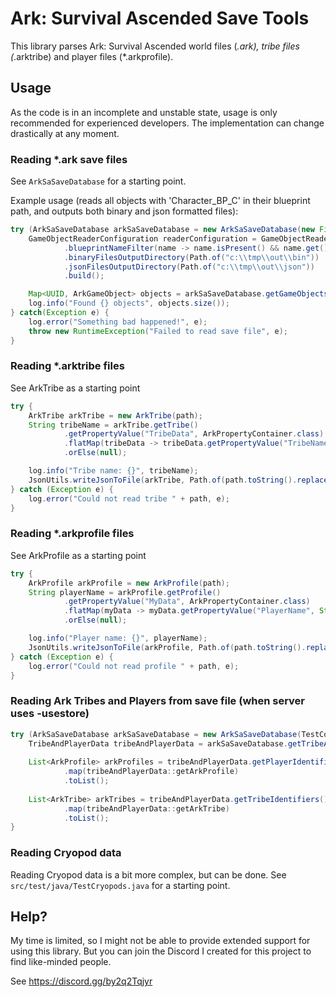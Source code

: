 # Ark: Survival Ascended Save Tools

This library parses Ark: Survival Ascended world files (*.ark), tribe files (*.arktribe) and player files (*.arkprofile).

## Usage

As the code is in an incomplete and unstable state, usage is only recommended for experienced developers.
The implementation can change drastically at any moment.

### Reading *.ark save files

See `ArkSaSaveDatabase` for a starting point.

Example usage (reads all objects with 'Character_BP_C' in their blueprint path, and outputs both binary and json formatted files):

```java
try (ArkSaSaveDatabase arkSaSaveDatabase = new ArkSaSaveDatabase(new File("c:\\tmp\\TheIsland_WP.ark"))) {
    GameObjectReaderConfiguration readerConfiguration = GameObjectReaderConfiguration.builder()
            .blueprintNameFilter(name -> name.isPresent() && name.get().contains("Character_BP_C"))
            .binaryFilesOutputDirectory(Path.of("c:\\tmp\\out\\bin"))
            .jsonFilesOutputDirectory(Path.of("c:\\tmp\\out\\json"))
            .build();

    Map<UUID, ArkGameObject> objects = arkSaSaveDatabase.getGameObjects(readerConfiguration);
    log.info("Found {} objects", objects.size());
} catch(Exception e) {
    log.error("Something bad happened!", e);
    throw new RuntimeException("Failed to read save file", e);
}
```

### Reading *.arktribe files

See ArkTribe as a starting point

```java
try {
    ArkTribe arkTribe = new ArkTribe(path);
    String tribeName = arkTribe.getTribe()
            .getPropertyValue("TribeData", ArkPropertyContainer.class)
            .flatMap(tribeData -> tribeData.getPropertyValue("TribeName", String.class))
            .orElse(null);

    log.info("Tribe name: {}", tribeName);
    JsonUtils.writeJsonToFile(arkTribe, Path.of(path.toString().replace(".arktribe", ".json")));
} catch (Exception e) {
    log.error("Could not read tribe " + path, e);
}
```

### Reading *.arkprofile files

See ArkProfile as a starting point

```java
try {
    ArkProfile arkProfile = new ArkProfile(path);
    String playerName = arkProfile.getProfile()
            .getPropertyValue("MyData", ArkPropertyContainer.class)
            .flatMap(myData -> myData.getPropertyValue("PlayerName", String.class))
            .orElse(null);

    log.info("Player name: {}", playerName);
    JsonUtils.writeJsonToFile(arkProfile, Path.of(path.toString().replace(".arkprofile", ".json")));
} catch (Exception e) {
    log.error("Could not read profile " + path, e);
}
```

### Reading Ark Tribes and Players from save file (when server uses -usestore)

```java
try (ArkSaSaveDatabase arkSaSaveDatabase = new ArkSaSaveDatabase(TestConstants.TEST_SAVED_ARKS_FILE.toFile())) {
    TribeAndPlayerData tribeAndPlayerData = arkSaSaveDatabase.getTribeAndPlayerData();
    
    List<ArkProfile> arkProfiles = tribeAndPlayerData.getPlayerIdentifiers().stream()
            .map(tribeAndPlayerData::getArkProfile)
            .toList();
    
    List<ArkTribe> arkTribes = tribeAndPlayerData.getTribeIdentifiers().stream()
            .map(tribeAndPlayerData::getArkTribe)
            .toList();
}    

```

### Reading Cryopod data

Reading Cryopod data is a bit more complex, but can be done. See `src/test/java/TestCryopods.java` for a starting point.

## Help?

My time is limited, so I might not be able to provide extended support for using this library. But you
can join the Discord I created for this project to find like-minded people.

See https://discord.gg/by2q2Tqjyr